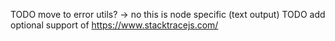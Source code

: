 TODO move to error utils? -> no this is node specific (text output)
TODO add optional support of https://www.stacktracejs.com/
